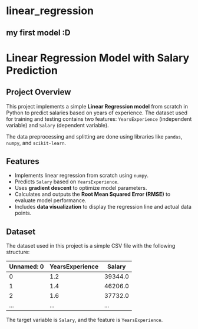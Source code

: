# linear_regression
## my first model :D
# Linear Regression Model with Salary Prediction

## Project Overview
This project implements a simple **Linear Regression model** from scratch in Python to predict salaries based on years of experience. The dataset used for training and testing contains two features: `YearsExperience` (independent variable) and `Salary` (dependent variable).

The data preprocessing and splitting are done using libraries like `pandas`, `numpy`, and `scikit-learn`.

## Features
- Implements linear regression from scratch using `numpy`.
- Predicts `Salary` based on `YearsExperience`.
- Uses **gradient descent** to optimize model parameters.
- Calculates and outputs the **Root Mean Squared Error (RMSE)** to evaluate model performance.
- Includes **data visualization** to display the regression line and actual data points.

## Dataset
The dataset used in this project is a simple CSV file with the following structure:

| Unnamed: 0 | YearsExperience | Salary  |
|------------|-----------------|---------|
| 0          | 1.2             | 39344.0 |
| 1          | 1.4             | 46206.0 |
| 2          | 1.6             | 37732.0 |
| ...        | ...             | ...     |

The target variable is `Salary`, and the feature is `YearsExperience`.

